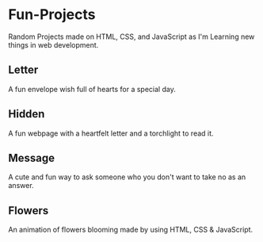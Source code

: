 # Fun-Projects
Random Projects made on HTML, CSS, and JavaScript as I'm Learning new things in web development.

## Letter 
A fun envelope wish full of hearts for a special day.

## Hidden
A fun webpage with a heartfelt letter and a torchlight to read it.

## Message 
A cute and fun way to ask someone who you don't want to take no as an answer.

## Flowers
An animation of flowers blooming made by using HTML, CSS & JavaScript.
